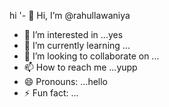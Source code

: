 hi '- 👋 Hi, I’m @rahullawaniya
- 👀 I’m interested in ...yes
- 🌱 I’m currently learning ...
- 💞️ I’m looking to collaborate on ...
- 📫 How to reach me ...yupp
- 😄 Pronouns: ...hello
- ⚡ Fun fact: ...

<!---
rahullawaniya/rahullawaniya is a ✨ special ✨ repository because its `README.md` (this file) appears on your GitHub profile.
You can click the Preview link to take a look at your changes.
--->
